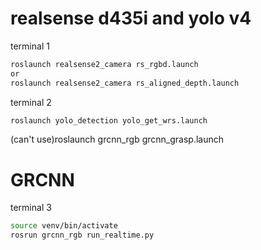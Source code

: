 # realsense d435i and yolo v4
terminal 1
```bash
roslaunch realsense2_camera rs_rgbd.launch 
or
roslaunch realsense2_camera rs_aligned_depth.launch 
```
terminal 2
```bash
roslaunch yolo_detection yolo_get_wrs.launch
```
(can't use)roslaunch grcnn_rgb grcnn_grasp.launch

# GRCNN
terminal 3
```bash
source venv/bin/activate
rosrun grcnn_rgb run_realtime.py 
```
